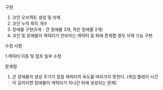 구현
  1. 코인 오브젝트 생성 및 삭제
  2. 코인 누적 획득 개수
  3. 장애물 구현(5개 - 큰 장애물 3개, 작은 장애물 2개)
  4. 코인 및 장애물이 캐릭터가 안보이는 캐릭터 등 뒤에 존재할 경우 삭제 기능 구현

수정 사항

  1.캐릭터 이동 및 점프 일부 수정

문제점

  1. 큰 장애물의 생성 주기가 점점 캐릭터의 속도를 따라가지 못한다.  (게임 플레이 시간이 길어지면 장애물이 캐릭터가 지나간 뒤에 생성되는 문제)
